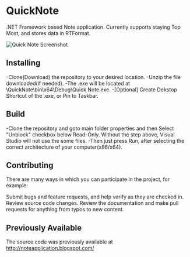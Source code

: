 # QuickNote
.NET Framework based Note application. Currently supports staying Top Most, and stores data in RTFormat.

![Quick Note Screenshot](/Extras/ScreenshotMain.png?raw=true "Quick Note Main Screen")

## Installing
-Clone(Download) the repository to your desired location.
-Unzip the file downloaded(if needed).
-The .exe will be located at \QuickNote\bin\x64\Debug\Quick Note.exe.
-[Optional] Create Dekstop Shortcut of the .exe, or Pin to Taskbar.

## Build
-Clone the repository and goto main folder properties and then Select "Unblock" checkbox below Read-Only. Without the step above, Visual Studio will not use the some files.
-Then just press Run, after selecting the correct architecture of your computer(x86/x64).

## Contributing
There are many ways in which you can participate in the project, for example:

Submit bugs and feature requests, and help verify as they are checked in.
Review source code changes.
Review the documentation and make pull requests for anything from typos to new content.

## Previously Available
The source code was previously available at http://noteapplication.blogspot.com/
